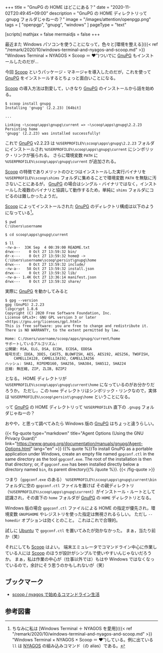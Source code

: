 +++
title = "GnuPG の HOME はどこにある？"
date = "2020-11-02T20:49:45+09:00"
description = "GnuPG の HOME ディレクトリって .gnupg フォルダじゃねーの？"
image = "/images/attention/openpgp.png"
tags = [ "openpgp", "gnupg", "windows" ]
pageType = "text"

[scripts]
  mathjax = false
  mermaidjs = false
+++

最近また Windows パソコンを使うことになって，色々と[環境を整える]({{< ref "/remark/2020/10/windows-terminal-and-nyagos-and-scoop.md" >}} "Windows Terminal × NYAGOS × Scoop ＝ ♥")ついでに [GnuPG] もインストールしたのだが...

今回 [Scoop] というパッケージ・マネージャを導入したのだが，これを使って [GnuPG] をインストールするとちょっと面白いことになる。

[Scoop] の導入方法は割愛して，いきなり [GnuPG] のインストールから話を始める。

```text
$ scoop install gnupg
Installing 'gnupg' (2.2.23) [64bit]

...

Linking ~\scoop\apps\gnupg\current => ~\scoop\apps\gnupg\2.2.23
Persisting home
'gnupg' (2.2.23) was installed successfully!
```

これで [GnuPG] v2.2.23 は `%USERPROFILE%\scoop\apps\gnupg\2.2.23` フォルダにインストールされ `%USERPROFILE%\scoop\apps\gnupg\current` にシンボリック・リンクが張られる。
さらに環境変数 `PATH` に `%USERPROFILE%\scoop\apps\gnupg\current` が追加される。

[Scoop] の特徴でありメリットのひとつはインストールした実行バイナリを `%USERPROFILE%\scoop\shims` フォルダに集めることで環境変数 `PATH` を無駄に汚さないことにあるが， [GnuPG] の場合はシングル・バイナリではなく，インストールした複数のバイナリと協調して動作するため，単純に `shims` フォルダにコピるのは難しかったようだ。

[Scoop] によってインストールされた [GnuPG] のディレクトリ構成は以下のようになっている[^env1]。

[^env1]: ちなみに私は [Windows Terminal ＋ NYAGOS を愛用]({{< ref "/remark/2020/10/windows-terminal-and-nyagos-and-scoop.md" >}} "Windows Terminal × NYAGOS × Scoop ＝ ♥")している。例に出ている `ll` は [NYAGOS] の組み込みコマンド（の alias）である。

```text
$ pwd
C:\Users\username

$ cd scoop\apps\gnupg\current

$ ll
-rw-a--  33K Sep  4 00:39:00 README.txt
drwx---    0 Oct 27 13:59:32 bin/
dr-x---    0 Oct 27 13:59:32 home@ -> C:\Users\username\scoop\persist\gnupg\home
drwx---    0 Oct 27 13:59:32 include/
-rw-a--   58 Oct 27 13:59:32 install.json
drwx---    0 Oct 27 13:59:32 lib/
-rw-a-- 1.4K Oct 27 13:36:14 manifest.json
drwx---    0 Oct 27 13:59:32 share/
```

実際に [GnuPG] を動かしてみると

```text
$ gpg --version
gpg (GnuPG) 2.2.23
libgcrypt 1.8.6
Copyright (C) 2020 Free Software Foundation, Inc.
License GPLv3+: GNU GPL version 3 or later <https://gnu.org/licenses/gpl.html>
This is free software: you are free to change and redistribute it.
There is NO WARRANTY, to the extent permitted by law.

Home: C:/Users/username/scoop/apps/gnupg/current/home
サポートしているアルゴリズム:
公開鍵: RSA, ELG, DSA, ECDH, ECDSA, EDDSA
暗号方式: IDEA, 3DES, CAST5, BLOWFISH, AES, AES192, AES256, TWOFISH,
    CAMELLIA128, CAMELLIA192, CAMELLIA256
ハッシュ: SHA1, RIPEMD160, SHA256, SHA384, SHA512, SHA224
圧縮: 無圧縮, ZIP, ZLIB, BZIP2
```

となる。
HOME ディレクトリが `%USERPROFILE%\scoop\apps\gnupg\current\home` になっているのがお分かりだろうか。
ただし，この `home` ディレクトリはシンボリック・リンクなので，実体は `%USERPROFILE%\scoop\persist\gnupg\home` ということになる。

って [GnuPG] の HOME ディレクトリって `%USERPROFILE%` 直下の `.gnupg` フォルダじゃねーの？

おやや，と思って調べてみたら Windows 版の [GnuPG] はちょっと違うらしい。

{{< fig-quote type="markdown" title="Agent Options (Using the GNU Privacy Guard)" link="https://www.gnupg.org/documentation/manuals/gnupg/Agent-Options.html" lang="en" >}}
{{% quote %}}To install GnuPG as a portable application under Windows, create an empty file named `gpgconf.ctl` in the same directory as the tool `gpgconf.exe`. The root of the installation is then that directory; or, if `gpgconf.exe` has been installed directly below a directory named `bin`, its parent directory{{% /quote %}}.
{{< /fig-quote >}}

つまり（`gpgconf.exe` のある） `%USERPROFILE%\scoop\apps\gnupg\current\bin` フォルダに空の `gpgconf.ctl` ファイルを置けば その親ディレクトリ（`%USERPROFILE%\scoop\apps\gnupg\current`）がインストール・ルートとして認識され，その直下の `home` フォルダが [GnuPG] の `HOME` ディレクトリとなる。

Windows 版の場合  `gpgconf.ctl` ファイルによる HOME の指定が優先され，環境変数 `GNUPGHOME` やレジストリを使った指定は無視されるらしい。
ただし `--homedir` オプションは効くとのこと。
これはこれで合理的。

試しに [Ubuntu] で `gpgconf.ctl` を置いてみたが効かなかった。
まぁ，当たり前か（笑）

それにしても [Scoop] はよい。
端末エミュレータでコマンドライン中心に作業している人には [Scoop] のほうが設計がシンプルで使いやすいんじゃないだろうか。
まぁ，私は作業の中心が（仕事以外では）もはや Windows ではなくなっているので，余計にそう思うのかもしれないが（笑）

## ブックマーク

- [scoop / nyagos で始めるコマンドライン生活](https://zenn.dev/zetamatta/books/5ac80a9ddb35fef9a146)

[OpenPGP]: http://openpgp.org/
[GnuPG]: https://gnupg.org/ "The GNU Privacy Guard"
[Scoop]: https://scoop.sh/ "Scoop"
[Chocolatey]: https://chocolatey.org/ "Chocolatey Software | Chocolatey - The package manager for Windows"
[NYAGOS]: https://github.com/zetamatta/nyagos "zetamatta/nyagos: NYAGOS - The hybrid Commandline Shell betweeeeeeen UNIX & DOS"
[Ubuntu]: https://www.ubuntu.com/ "The leading operating system for PCs, IoT devices, servers and the cloud | Ubuntu"

## 参考図書
